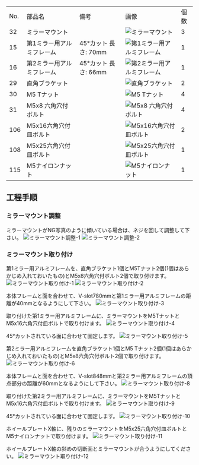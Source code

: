 <table class="packing-list">
    <tbody>
        <tr>
            <td>No.</td>
            <td>部品名</td>
            <td>備考</td>
            <td class="packing-img">画像</td>
            <td>個数</td>
        </tr>
        <tr>
            <td>32</td>
            <td>ミラーマウント</td>
            <td></td>
            <td><img src="./images/packing/032.jpg" alt="ミラーマウント"></td>
            <td>3</td>
        </tr>
        <tr>
            <td>15</td>
            <td>第1ミラー用アルミフレーム</td>
            <td>45°カット 長さ: 70mm</td>
            <td><img src="./images/packing/015.jpg" alt="第1ミラー用アルミフレーム"></td>
            <td>1</td>
        </tr>
        <tr>
            <td>16</td>
            <td>第2ミラー用アルミフレーム</td>
            <td>45°カット 長さ: 66mm</td>
            <td><img src="./images/packing/016.jpg" alt="第2ミラー用アルミフレーム"></td>
            <td>1</td>
        </tr>
        <tr>
            <td>29</td>
            <td>直角ブラケット</td>
            <td></td>
            <td><img src="./images/packing/029.jpg" alt="直角ブラケット"></td>
            <td>2</td>
        </tr>
        <tr>
            <td>30</td>
            <td>M5 Tナット</td>
            <td></td>
            <td><img src="./images/packing/030.jpg" alt="M5 Tナット"></td>
            <td>4</td>
        </tr>
        <tr>
            <td>31</td>
            <td>M5x8 六角穴付ボルト</td>
            <td></td>
            <td><img src="./images/packing/031.jpg" alt="M5x8 六角穴付ボルト"></td>
            <td>4</td>
        </tr>
        <tr>
            <td>106</td>
            <td>M5x16六角穴付皿ボルト</td>
            <td></td>
            <td><img src="./images/packing/106.jpg" alt="M5x16六角穴付皿ボルト"></td>
            <td>2</td>
        </tr>
        <tr>
            <td>108</td>
            <td>M5x25六角穴付皿ボルト</td>
            <td></td>
            <td><img src="./images/packing/108.jpg" alt="M5x25六角穴付皿ボルト"></td>
            <td>1</td>
        </tr>
        <tr>
            <td>115</td>
            <td>M5ナイロンナット</td>
            <td></td>
            <td><img src="./images/packing/115.jpg" alt="M5ナイロンナット"></td>
            <td>1</td>
        </tr>
    </tbody>
</table>

## 工程手順

### ミラーマウント調整
ミラーマウントがNG写真のように傾いている場合は、ネジを回して調整して下さい。
<img src="./images/21/001.jpg" alt="ミラーマウント調整-1">
<img src="./images/21/002.jpg" alt="ミラーマウント調整-2">

### ミラーマウント取り付け
第1ミラー用アルミフレームを、直角ブラケット1個とM5Tナット2個(1個はあらかじめ入れておいたもの)とM5x8六角穴付ボルト2個で取り付けます。
<img src="./images/21/003.jpg" alt="ミラーマウント取り付け-1">
<img src="./images/21/004.jpg" alt="ミラーマウント取り付け-2">

本体フレームと面を合わせて、V-slot780mmと第1ミラー用アルミフレームの距離が40mmとなるようにして下さい。
<img src="./images/21/005.jpg" alt="ミラーマウント取り付け-3">

取り付けた第1ミラー用アルミフレームに、ミラーマウントをM5TナットとM5x16六角穴付皿ボルトで取り付けます。
<img src="./images/21/006.jpg" alt="ミラーマウント取り付け-4">

45°カットされている面に合わせて固定します。
<img src="./images/21/007.jpg" alt="ミラーマウント取り付け-5">

第2ミラー用アルミフレームを直角ブラケット1個とM5 Tナット2個(1個はあらかじめ入れておいたもの)とM5x8六角穴付ボルト2個で取り付けます。
<img src="./images/21/008.jpg" alt="ミラーマウント取り付け-6">

本体フレームと面を合わせて、V-slot848mmと第2ミラー用アルミフレームの頂点部分の距離が60mmとなるようにして下さい。
<img src="./images/21/010.jpg" alt="ミラーマウント取り付け-8">

取り付けた第2ミラー用アルミフレームに、ミラーマウントをM5TナットとM5x16六角穴付皿ボルトで取り付けます。
<img src="./images/21/011.jpg" alt="ミラーマウント取り付け-9">

45°カットされている面に合わせて固定します。
<img src="./images/21/012.jpg" alt="ミラーマウント取り付け-10">

ホイールプレートX軸に、残りのミラーマウントをM5x25六角穴付皿ボルトとM5ナイロンナットで取り付けます。
<img src="./images/21/013.jpg" alt="ミラーマウント取り付け-11">

ホイールプレートX軸の斜めの切断面とミラーマウントが合うようにしてください。
<img src="./images/21/014.jpg" alt="ミラーマウント取り付け-12">
